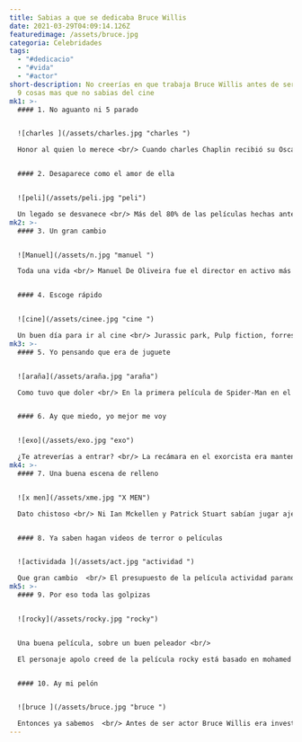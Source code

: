 ```yaml
---
title: Sabias a que se dedicaba Bruce Willis
date: 2021-03-29T04:09:14.126Z
featuredimage: /assets/bruce.jpg
categoria: Celebridades
tags:
  - "#dedicacio"
  - "#vida"
  - "#actor"
short-description: No creerías en que trabaja Bruce Willis antes de ser actor y
  9 cosas mas que no sabias del cine
mk1: >-
  #### 1. No aguanto ni 5 parado


  ![charles ](/assets/charles.jpg "charles ")

  Honor al quien lo merece <br/> Cuando charles Chaplin recibió su Oscar honorífico recibió una ovación de pie de 12 minutos la más larga en la historia de estos premios


  #### 2. Desaparece como el amor de ella


  ![peli](/assets/peli.jpg "peli")

  Un legado se desvanece <br/> Más del 80% de las películas hechas antes de 1929 están perdidas debido al paso del tiempo no existen copias
mk2: >-
  #### 3. Un gran cambio


  ![Manuel](/assets/n.jpg "manuel ")

  Toda una vida <br/> Manuel De Oliveira fue el director en activo más longevo del mundo hasta antes de su muerte en el 2015 sus primeras películas datan de la época del cine mudo


  #### 4. Escoge rápido


  ![cine](/assets/cinee.jpg "cine ")

  Un buen día para ir al cine <br/> Jurassic park, Pulp fiction, forrest gump y Sueños de libertad estuvieron en cartelera al mismo tiempo en octubre de 1994
mk3: >-
  #### 5. Yo pensando que era de juguete


  ![araña](/assets/araña.jpg "araña")

  Como tuvo que doler <br/> En la primera película de Spider-Man en el 2002 la araña que le picó a Peter Parker era una araña real que es similar a una viuda negra la anestesiaron y la pintaron de rojo y azul para filmar la escena


  #### 6. Ay que miedo, yo mejor me voy


  ![exo](/assets/exo.jpg "exo")

  ¿Te atreverías a entrar? <br/> La recámara en el exorcista era mantenida en refrigeración a temperaturas bajo cero tan fría que un día que llegaron al set estaba cubierta de nieve
mk4: >-
  #### 7. Una buena escena de relleno


  ![x men](/assets/xme.jpg "X MEN")

  Dato chistoso <br/> Ni Ian Mckellen y Patrick Stuart sabían jugar ajedrez cuando filmaron x-men


  #### 8. Ya saben hagan videos de terror o películas


  ![actividada ](/assets/act.jpg "actividad ")

  Que gran cambio  <br/> El presupuesto de la película actividad paranormal fue de 15 mil dólares pero llegó a recaudar más de 190 millones
mk5: >-
  #### 9. Por eso toda las golpizas


  ![rocky](/assets/rocky.jpg "rocky")


  Una buena película, sobre un buen peleador <br/>

  El personaje apolo creed de la película rocky está basado en mohamed ali


  #### 10. Ay mi pelón


  ![bruce ](/assets/bruce.jpg "bruce ")

  Entonces ya sabemos  <br/> Antes de ser actor Bruce Willis era investigador privado
---
```

